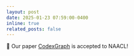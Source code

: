 ```yaml
---
layout: post
date: 2025-01-23 07:59:00-0400
inline: true
related_posts: false
---
```


🎉 Our paper [CodexGraph](https://aclanthology.org/2025.naacl-long.7.pdf) is accepted to NAACL!
